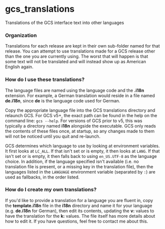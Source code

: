 # gcs_translations
Translations of the GCS interface text into other languages

### Organization

Translations for each release are kept in their own sub-folder named for that release. You can attempt to use translations made for a GCS release other than the one you are currently using. The worst that will happen is that some text will not be translated and will instead show up as American English again.

### How do I use these translations?

The language files are named using the language code and the **.i18n** extension. For example, a German translation would reside in a file named **de.i18n**, since **de** is the language code used for German.

Copy the appropriate language file into the GCS translations directory and relaunch GCS. For GCS v5+, the exact path can be found in the help on the command line: `gcs --help`. For versions of GCS prior to v5, this was typically a directory named **i18n** alongside the executable. GCS only reads the contents of these files once, at startup, so any changes made to them will not be noticed until you quit and re-launch.

GCS determines which language to use by looking at environment variables. It first looks at `LC_ALL`. If that isn't set or is empty, it then looks at `LANG`. If that isn't set or is empty, it then falls back to using `en_US.UTF-8` as the language choice. In addition, if the language specified isn't available (i.e. no translation file is present, or a missing key in the translation file), then the languages listed in the `LANGUAGE` environment variable (separated by `:`) are used as fallbacks, in the order listed.

### How do I create my own translations?

If you'd like to provide a translation for a language you are fluent in, copy the **template.i18n** file in the **i18n** directory and name it for your language (e.g. **de.i18n** for German), then edit its contents, updating the **v:** values to have the translation for the **k:** values. The file itself has more details about how to edit it. If you have questions, feel free to contact me about this.
